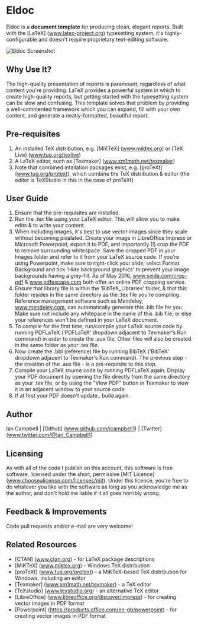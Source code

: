 # Eldoc

Eldoc is a **document template** for producing clean, elegant reports. Built with the [LaTeX] (www.latex-project.org) typesetting system, it's highly-configurable and doesn't require proprietary text-editing software.

![Eldoc Screenshot](http://i.imgur.com/1saOy97.png)

## Why Use It?

The high-quality presentation of reports is paramount, regardless of what content you're providing. LaTeX provides a powerful system in which to create high-quality reports,
but getting started with the typesetting system can be slow and confusing. This template solves that problem by providing a well-commented framework which you can expand, fill with your own content, 
and generate a neatly-formatted, beautiful report.

## Pre-requisites

1. An installed TeX distribution, e.g. [MiKTeX] (www.miktex.org) or [TeX Live] (www.tug.org/texlive)
1. A LaTeX editor, such as [Texmaker] (www.xm1math.net/texmaker)
1. Note that combined intallation packages exist, e.g. [proTeXt] (www.tug.org/protext), which combine the TeX distribution & editor (the editor is TeXStudio in this in the case of proTeXt)

## User Guide

1. Ensure that the pre-requisites are installed.
1. Run the .tex file using your LaTeX editor. This will allow you to make edits & to write your content.
1. When including images, it's best to use vector images since they scale without becoming pixelated. Create your image in LibreOffice Impress or Microsoft Powerpoint, export it to PDF, and importantly (!) crop the PDF to remove surrounding whitespace. Save the cropped PDF in your Images folder and refer to it from your LaTeX source code. If you're using Powerpoint, make sure to right-click your slide, select Format Background and tick 'Hide background graphics' to prevent your image backgrounds having a grey-fill. As of May 2016, www.sejda.com/crop-pdf & www.pdfescape.com both offer an online PDF cropping service.
1. Ensure that library file is within the 'BibTeX_Libraries' folder, & that this folder resides in the same directory as the .tex file you're compiling. Reference management software such as Mendeley, www.mendeley.com, can automatically generate this .bib file for you. Make sure not include any whitepace in the name of this .bib file, or else your references won't be defined in your LaTeX document.
1. To compile for the first time, run/compile your LaTeX source code by running PDFLaTeX ('PDFLaTeX' dropdown adjacent to Texmaker's Run command) in order to create the .aux file. Other files will also be created in the same folder as your .tex file.
1. Now create the .bbl (reference) file by running BibTeX ('BibTeX' dropdown adjacent to Texmaker's Run command). The previous step - the creation of the .aux file - is a pre-requisite to this step.
1. Compile your LaTeX source code by running PDFLaTeX again. Display your PDF document by opening the file directly from the same directory as your .tex file, or by using the "View PDF" button in Texmaker to view it in an adjacent window to your source code.
1. If at first your PDF doesn't update.. build again.

## Author

Ian Campbell | [Github] (www.github.com/icampbell1) | [Twitter] (www.twitter.com/@Ian_Campbell1)

## Licensing

As with all of the code I publish on this account, this software is free software, licensed under the short, permissive [MIT Licence] (www.choosealicense.com/licenses/mit). Under this licence, you're free to do whatever you like with the software as long as you acknowledge me as the author, and don't hold me liable if it all goes horribly wrong.

## Feedback & Improvements

Code pull requests and/or e-mail are very welcome!

## Related Resources

* [CTAN] (www.ctan.org) - for LaTeX package descriptions
* [MiKTeX] (www.miktex.org) - Windows TeX distribution
* [proTeXt] (www.tug.org/protext) - a MiKTeX-based TeX distribution for Windows, including an editor
* [Texmaker] (www.xm1math.net/texmaker) - a TeX editor
* [TeXstudio] (www.texstudio.org) - an alternative TeX editor
* [LibreOffice] (www.libreoffice.org/discover/impress) - for creating vector images in PDF format
* [Powerpoint] (https://products.office.com/en-gb/powerpoint) - for creating vector images in PDF format

